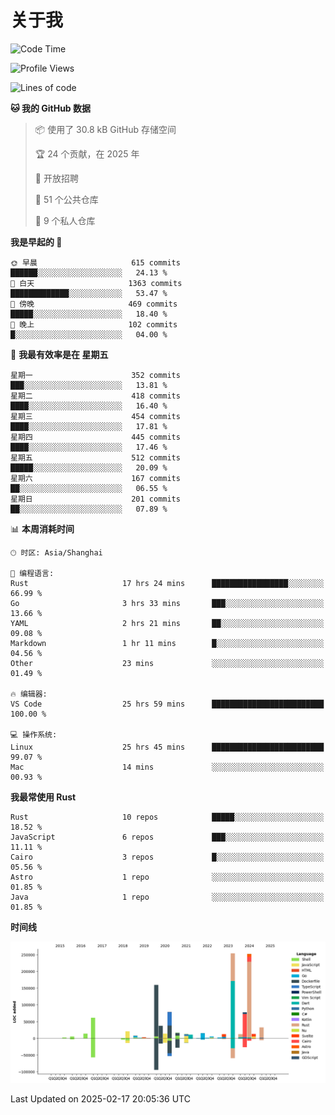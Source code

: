 # 关于我

<!--START_SECTION:waka-->
![Code Time](http://img.shields.io/badge/Code%20Time-3%2C470%20hrs%2027%20mins-blue)

![Profile Views](http://img.shields.io/badge/%E4%B8%AA%E4%BA%BA%E8%B5%84%E6%96%99%E8%A7%82%E7%9C%8B%E6%AC%A1%E6%95%B0-0-blue)

![Lines of code](https://img.shields.io/badge/%E4%BB%8E%E3%80%8CHello%20World%E3%80%8D%E8%B5%B7%E6%88%91%E5%B7%B2%E7%BB%8F%E5%86%99%E4%BA%86-1.1%20million%20%E8%A1%8C%E4%BB%A3%E7%A0%81-blue)

**🐱 我的 GitHub 数据** 

> 📦  使用了 30.8 kB GitHub 存储空间 
 > 
> 🏆 24 个贡献，在 2025 年
 > 
> 💼 开放招聘
 > 
> 📜 51 个公共仓库 
 > 
> 🔑 9 个私人仓库 
 > 
**我是早起的 🐤** 

```text
🌞 早晨                     615 commits         ██████░░░░░░░░░░░░░░░░░░░   24.13 % 
🌆 白天                     1363 commits        █████████████░░░░░░░░░░░░   53.47 % 
🌃 傍晚                     469 commits         █████░░░░░░░░░░░░░░░░░░░░   18.40 % 
🌙 晚上                     102 commits         █░░░░░░░░░░░░░░░░░░░░░░░░   04.00 % 
```
📅 **我最有效率是在 星期五** 

```text
星期一                      352 commits         ███░░░░░░░░░░░░░░░░░░░░░░   13.81 % 
星期二                      418 commits         ████░░░░░░░░░░░░░░░░░░░░░   16.40 % 
星期三                      454 commits         ████░░░░░░░░░░░░░░░░░░░░░   17.81 % 
星期四                      445 commits         ████░░░░░░░░░░░░░░░░░░░░░   17.46 % 
星期五                      512 commits         █████░░░░░░░░░░░░░░░░░░░░   20.09 % 
星期六                      167 commits         ██░░░░░░░░░░░░░░░░░░░░░░░   06.55 % 
星期日                      201 commits         ██░░░░░░░░░░░░░░░░░░░░░░░   07.89 % 
```


📊 **本周消耗时间** 

```text
🕑︎ 时区: Asia/Shanghai

💬 编程语言: 
Rust                     17 hrs 24 mins      █████████████████░░░░░░░░   66.99 % 
Go                       3 hrs 33 mins       ███░░░░░░░░░░░░░░░░░░░░░░   13.66 % 
YAML                     2 hrs 21 mins       ██░░░░░░░░░░░░░░░░░░░░░░░   09.08 % 
Markdown                 1 hr 11 mins        █░░░░░░░░░░░░░░░░░░░░░░░░   04.56 % 
Other                    23 mins             ░░░░░░░░░░░░░░░░░░░░░░░░░   01.49 % 

🔥 编辑器: 
VS Code                  25 hrs 59 mins      █████████████████████████   100.00 % 

💻 操作系统: 
Linux                    25 hrs 45 mins      █████████████████████████   99.07 % 
Mac                      14 mins             ░░░░░░░░░░░░░░░░░░░░░░░░░   00.93 % 
```

**我最常使用 Rust** 

```text
Rust                     10 repos            █████░░░░░░░░░░░░░░░░░░░░   18.52 % 
JavaScript               6 repos             ███░░░░░░░░░░░░░░░░░░░░░░   11.11 % 
Cairo                    3 repos             █░░░░░░░░░░░░░░░░░░░░░░░░   05.56 % 
Astro                    1 repo              ░░░░░░░░░░░░░░░░░░░░░░░░░   01.85 % 
Java                     1 repo              ░░░░░░░░░░░░░░░░░░░░░░░░░   01.85 % 
```



**时间线**

![Lines of Code chart](https://raw.githubusercontent.com/catusax/catusax/master/assets/bar_graph.png)


 Last Updated on 2025-02-17 20:05:36 UTC
<!--END_SECTION:waka-->
